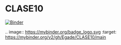 # CLASE10


[![Binder](https://mybinder.org/badge_logo.svg)](https://mybinder.org/v2/gh/Egade/CLASE10/main)

.. image:: https://mybinder.org/badge_logo.svg
 :target: https://mybinder.org/v2/gh/Egade/CLASE10/main
